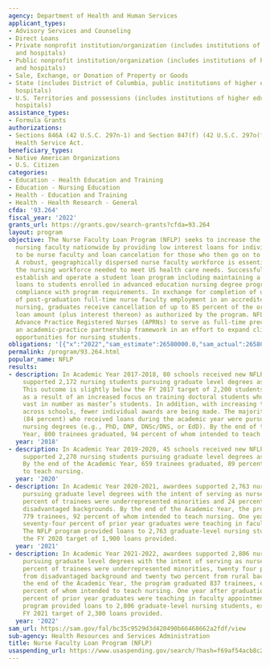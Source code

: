 ```yaml
---
agency: Department of Health and Human Services
applicant_types:
- Advisory Services and Counseling
- Direct Loans
- Private nonprofit institution/organization (includes institutions of higher education
  and hospitals)
- Public nonprofit institution/organization (includes institutions of higher education
  and hospitals)
- Sale, Exchange, or Donation of Property or Goods
- State (includes District of Columbia, public institutions of higher education and
  hospitals)
- U.S. Territories and possessions (includes institutions of higher education and
  hospitals)
assistance_types:
- Formula Grants
authorizations:
- Sections 846A (42 U.S.C. 297n-1) and Section 847(f) (42 U.S.C. 297o(f)) of the Public
  Health Service Act.
beneficiary_types:
- Native American Organizations
- U.S. Citizen
categories:
- Education - Health Education and Training
- Education - Nursing Education
- Health - Education and Training
- Health - Health Research - General
cfda: '93.264'
fiscal_year: '2022'
grants_url: https://grants.gov/search-grants?cfda=93.264
layout: program
objective: The Nurse Faculty Loan Program (NFLP) seeks to increase the number of qualified
  nursing faculty nationwide by providing low interest loans for individuals studying
  to be nurse faculty and loan cancelation for those who then go on to work as faculty.
  A robust, geographically dispersed nurse faculty workforce is essential to producing
  the nursing workforce needed to meet US health care needs. Successful applicants
  establish and operate a student loan program including maintaining a fund, providing
  loans to students enrolled in advanced education nursing degree programs, and monitoring
  compliance with program requirements. In exchange for completion of up to four years
  of post-graduation full-time nurse faculty employment in an accredited school of
  nursing, graduates receive cancellation of up to 85 percent of the original student
  loan amount (plus interest thereon) as authorized by the program. NFLP also encourages
  Advance Practice Registered Nurses (APRNs) to serve as full-time preceptors within
  an academic-practice partnership framework in an effort to expand clinical training
  opportunities for nursing students.
obligations: '[{"x":"2022","sam_estimate":26580000.0,"sam_actual":26580000.0,"usa_spending_actual":25878861.0},{"x":"2023","sam_estimate":26500000.0,"sam_actual":0.0,"usa_spending_actual":26500000.0},{"x":"2024","sam_estimate":26580000.0,"sam_actual":0.0,"usa_spending_actual":24945524.0}]'
permalink: /program/93.264.html
popular_name: NFLP
results:
- description: In Academic Year 2017-2018, 80 schools received new NFLP awards. Awardees
    supported 2,172 nursing students pursuing graduate level degrees as nurse faculty.
    This outcome is slightly below the FY 2017 target of 2,200 students, primarily
    as a result of an increased focus on training doctoral students who are not as
    vast in number as master’s students. In addition, with increasing tuition costs
    across schools, fewer individual awards are being made. The majority of students
    (84 percent) who received loans during the academic year were pursuing doctoral-level
    nursing degrees (e.g., PhD, DNP, DNSc/DNS, or EdD). By the end of the Academic
    Year, 800 trainees graduated, 94 percent of whom intended to teach nursing
  year: '2018'
- description: In Academic Year 2019-2020, 45 schools received new NFLP awards. Awardees
    supported 2,270 nursing students pursuing graduate level degrees as nurse faculty.
    By the end of the Academic Year, 659 trainees graduated, 89 percent of whom intended
    to teach nursing.
  year: '2020'
- description: In Academic Year 2020-2021, awardees supported 2,763 nursing students
    pursuing graduate level degrees with the intent of serving as nurse faculty. Twenty-four
    percent of trainees were underrepresented minorities and 24 percent came from
    disadvantaged backgrounds. By the end of the Academic Year, the programs graduated
    779 trainees, 92 percent of whom intended to teach nursing. One year after graduation,
    seventy-four percent of prior year graduates were teaching in faculty appointments.
    The NFLP program provided loans to 2,763 graduate-level nursing students, exceeding
    the FY 2020 target of 1,900 loans provided.
  year: '2021'
- description: In Academic Year 2021-2022, awardees supported 2,806 nursing students
    pursuing graduate level degrees with the intent of serving as nurse faculty. Twenty-six
    percent of trainees were underrepresented minorities, twenty four percent came
    from disadvantaged background and twenty two percent from rural background. By
    the end of the Academic Year, the program graduated 837 trainees, eighty seven
    percent of whom intended to teach nursing. One year after graduation, sixty five
    percent of prior year graduates were teaching in faculty appointments. The NFLP
    program provided loans to 2,806 graduate-level nursing students, exceeding the
    FY 2021 target of 2,300 loans provided.
  year: '2022'
sam_url: https://sam.gov/fal/bc35c9529d3d420490b66468662a2fdf/view
sub-agency: Health Resources and Services Administration
title: Nurse Faculty Loan Program (NFLP)
usaspending_url: https://www.usaspending.gov/search/?hash=f69af54acb8c23cbe25fb841d6358e9d
---
```

